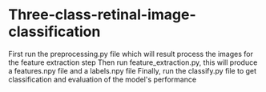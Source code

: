 # Three-class-retinal-image-classification

First run the preprocessing.py file which will result process the images for the feature extraction step
Then run feature_extraction.py, this will produce a features.npy file and a labels.npy file
Finally, run the classify.py file to get classification and evaluation of the model's performance
